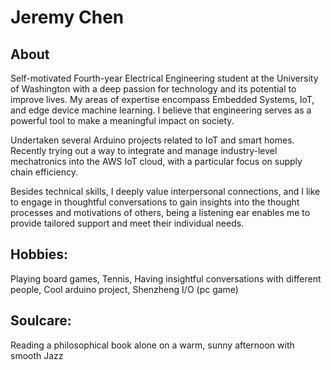 # Jeremy Chen
## About
Self-motivated Fourth-year Electrical Engineering student at the University of Washington with a deep passion for technology and its potential to improve lives. My areas of expertise encompass Embedded Systems, IoT, and edge device machine learning. I believe that engineering serves as a powerful tool to make a meaningful impact on society.

Undertaken several Arduino projects related to IoT and smart homes. Recently trying out a way to integrate and manage industry-level mechatronics into the AWS IoT cloud, with a particular focus on supply chain efficiency.

Besides technical skills, I deeply value interpersonal connections, and I like to engage in thoughtful conversations to gain insights into the thought processes and motivations of others, being a listening ear enables me to provide tailored support and meet their individual needs.

## Hobbies:
Playing board games, Tennis, Having insightful conversations with different people, Cool arduino project, Shenzheng I/O (pc game)


## Soulcare:
Reading a philosophical book alone on a warm, sunny afternoon with smooth Jazz

